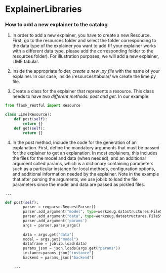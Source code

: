 # ExplainerLibraries

### How to add a new explainer to the catalog

1)	In order to add a new explainer, you have to create a new Resource. First, go to the resources folder and select the folder corresponding to the data type of the explainer you want to add (If your explainer works with a different data type, please add the corresponding folder to the resources folder). For illustration purposes, we will add a new explainer, LIME tabular.

2)	Inside the appropriate folder, *create a new .py file* with the name of your explainer. In our case, inside /resources/tabular/ we create the lime.py file.

3)	Create a class for the explainer that represents a resource. This class needs to have *two different methods: post and get*. In our example:

```python
from flask_restful import Resource

class Lime(Resource):
	def post(self):
		return {}
	def get(self):
		return {}
```
4)	In the post method, include the code for the generation of an explanation. First, define the mandatory arguments that must be passed for the explainer to get an explanation. In most explainers, this includes the files for the model and data (when needed), and an additional argument called params, which is a dictionary containing parameters such as a particular instance for local methods, configuration options, and additional information needed by the explainer. Note in the example that after parsing the arguments, we use joblib to load the file parameters since the model and data are passed as pickled files.

```python	
...

def post(self):
        parser = reqparse.RequestParser()
        parser.add_argument("model", type=werkzeug.datastructures.FileStorage, location='files')
        parser.add_argument("data", type=werkzeug.datastructures.FileStorage, location='files')
        parser.add_argument('params')
        args = parser.parse_args()
        
        data = args.get("data")
        model = args.get("model")
        dataframe = joblib.load(data)
        params_json = json.loads(args.get("params"))
        instance=params_json["instance"]
        backend = params_json["backend"]

	...
```
